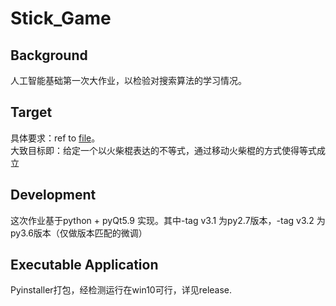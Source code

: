 # Stick_Game

## Background

人工智能基础第一次大作业，以检验对搜索算法的学习情况。

## Target

具体要求：ref to [file](./Requirements.docx)。  
大致目标即：给定一个以火柴棍表达的不等式，通过移动火柴棍的方式使得等式成立

## Development

这次作业基于python + pyQt5.9 实现。其中-tag v3.1 为py2.7版本，-tag v3.2 为py3.6版本（仅做版本匹配的微调）

## Executable Application

Pyinstaller打包，经检测运行在win10可行，详见release.
